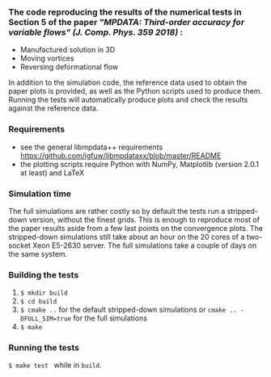 ### The code reproducing the results of the numerical tests in Section 5 of the paper *"MPDATA: Third-order accuracy for variable flows" (J. Comp. Phys. 359 2018)* :
- Manufactured solution in 3D
- Moving vortices
- Reversing deformational flow

In addition to the simulation code, the reference data used to obtain the paper plots is provided, as well as the Python
scripts used to produce them. Running the tests will automatically produce plots and check the results against the reference data.

### Requirements
- see the general libmpdata++ requirements https://github.com/igfuw/libmpdataxx/blob/master/README
- the plotting scripts require Python with NumPy, Matplotlib (version 2.0.1 at least) and LaTeX

### Simulation time
The full simulations are rather costly so by default the tests run a stripped-down version, without the
finest grids. This is enough to reproduce most of the paper results aside from a few last points on the convergence plots.
The stripped-down simulations still take about an hour on the 20 cores of a two-socket Xeon E5-2630 server.
The full simulations take a couple of days on the same system.

### Building the tests
1. `$ mkdir build`
2. `$ cd build`
3. `$ cmake ..` for the default stripped-down simulations or `cmake .. -DFULL_SIM=true` for the full simulations
4. `$ make `

### Running the tests
`$ make test ` while in `build`.
